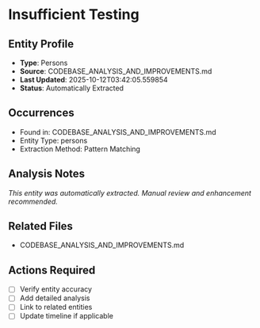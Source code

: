 # Insufficient Testing

## Entity Profile
- **Type**: Persons
- **Source**: CODEBASE_ANALYSIS_AND_IMPROVEMENTS.md
- **Last Updated**: 2025-10-12T03:42:05.559854
- **Status**: Automatically Extracted

## Occurrences
- Found in: CODEBASE_ANALYSIS_AND_IMPROVEMENTS.md
- Entity Type: persons
- Extraction Method: Pattern Matching

## Analysis Notes
*This entity was automatically extracted. Manual review and enhancement recommended.*

## Related Files
- CODEBASE_ANALYSIS_AND_IMPROVEMENTS.md

## Actions Required
- [ ] Verify entity accuracy
- [ ] Add detailed analysis
- [ ] Link to related entities
- [ ] Update timeline if applicable
